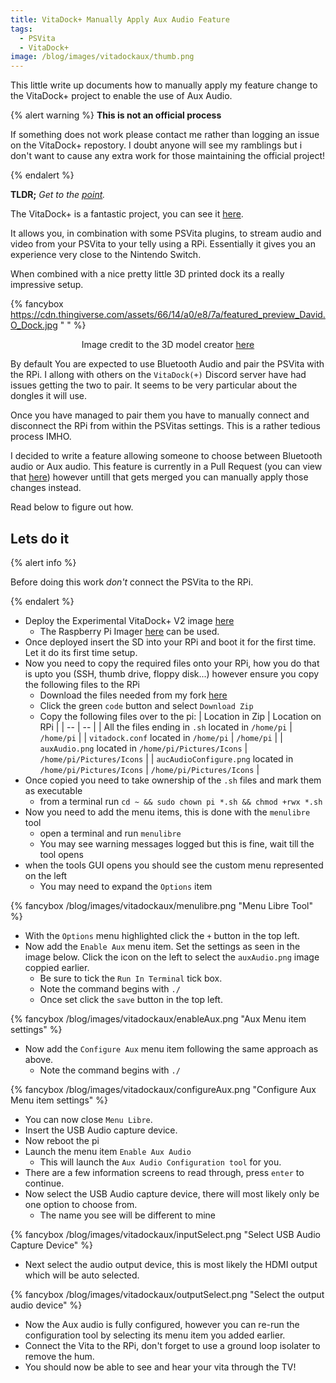 ```yaml
---
title: VitaDock+ Manually Apply Aux Audio Feature
tags:
  - PSVita
  - VitaDock+
image: /blog/images/vitadockaux/thumb.png
---
```


This little write up documents how to manually apply my feature change to the VitaDock+ project to enable the use of Aux Audio.

<!-- more -->

{% alert warning %}
**This is not an official process**

If something does not work please contact me rather than logging an issue on the VitaDock+ repostory. I doubt anyone will see my ramblings but i don't want to cause any extra work for those maintaining the official project!

{% endalert %}

**TLDR;** _Get to the [point](#Lets-do-it)._

The VitaDock+ is a fantastic project, you can see it [here](https://github.com/SilentNightx/VitaDockPlus).

It allows you, in combination with some PSVita plugins, to stream audio and video from your PSVita to your telly using a RPi. Essentially it gives you an experience very close to the Nintendo Switch.

When combined with a nice pretty little 3D printed dock its a really impressive setup.

{% fancybox https://cdn.thingiverse.com/assets/66/14/a0/e8/7a/featured_preview_David.O_Dock.jpg  " " %}

<p style="text-align: center">Image credit to the 3D model creator <a href="https://www.thingiverse.com/thing:3942821">here</a></p>

By default You are expected to use Bluetooth Audio and pair the PSVita with the RPi. I allong with others on the `VitaDock(+)` Discord server have had issues getting the two to pair. It seems to be very particular about the dongles it will use.

Once you have managed to pair them you have to manually connect and disconnect the RPi from within the PSVitas settings. This is a rather tedious process IMHO.

I decided to write a feature allowing someone to choose between Bluetooth audio or Aux audio. This feature is currently in a Pull Request (you can view that [here](https://github.com/SilentNightx/VitaDockPlus/pull/32)) however untill that gets merged you can manually apply those changes instead.

Read below to figure out how.

## Lets do it

{% alert info %}

Before doing this work _don't_ connect the PSVita to the RPi.

{% endalert %}

- Deploy the Experimental VitaDock+ V2 image [here](https://github.com/SilentNightx/VitaDockPlus/releases/)
  - The Raspberry Pi Imager [here](https://www.raspberrypi.com/software/) can be used.
- Once deployed insert the SD into your RPi and boot it for the first time. Let it do its first time setup.
- Now you need to copy the required files onto your RPi, how you do that is upto you (SSH, thumb drive, floppy disk...) however ensure you copy the following files to the RPi
  - Download the files needed from my fork [here](https://github.com/ste2425/VitaDockPlus/tree/addAuxInput)
  - Click the green `code` button and select `Download Zip`
  - Copy the following files over to the pi:
    | Location in Zip | Location on RPi |
    | -- | -- |
    | All the files ending in `.sh` located in `/home/pi` | `/home/pi` |
    | `vitadock.conf` located in `/home/pi` | `/home/pi` |
    | `auxAudio.png` located in `/home/pi/Pictures/Icons` | `/home/pi/Pictures/Icons` |
    | `aucAudioConfigure.png` located in `/home/pi/Pictures/Icons` | `/home/pi/Pictures/Icons` |
- Once copied you need to take ownership of the `.sh` files and mark them as executable
  - from a terminal run `cd ~ && sudo chown pi *.sh && chmod +rwx *.sh`
- Now you need to add the menu items, this is done with the `menulibre` tool
  - open a terminal and run `menulibre`
  - You may see warning messages logged but this is fine, wait till the tool opens
- when the tools GUI opens you should see the custom menu represented on the left
  - You may need to expand the `Options` item

{% fancybox /blog/images/vitadockaux/menulibre.png "Menu Libre Tool" %}

- With the `Options` menu highlighted click the `+` button in the top left.
- Now add the `Enable Aux` menu item. Set the settings as seen in the image below. Click the icon on the left to select the `auxAudio.png` image coppied earlier.
  - Be sure to tick the `Run In Terminal` tick box.
  - Note the command begins with `./`
  - Once set click the `save` button in the top left.

{% fancybox /blog/images/vitadockaux/enableAux.png "Aux Menu item settings" %}

- Now add the `Configure Aux` menu item following the same approach as above.
  - Note the command begins with `./`

{% fancybox /blog/images/vitadockaux/configureAux.png "Configure Aux Menu item settings" %}

- You can now close `Menu Libre`.
- Insert the USB Audio capture device.
- Now reboot the pi
- Launch the menu item `Enable Aux Audio`
  - This will launch the `Aux Audio Configuration tool` for you.
- There are a few information screens to read through, press `enter` to continue.
- Now select the USB Audio capture device, there will most likely only be one option to choose from.
  - The name you see will be different to mine

{% fancybox /blog/images/vitadockaux/inputSelect.png "Select USB Audio Capture Device" %}

- Next select the audio output device, this is most likely the HDMI output which will be auto selected.

{% fancybox /blog/images/vitadockaux/outputSelect.png "Select the output audio device" %}

- Now the Aux audio is fully configured, however you can re-run the configuration tool by selecting its menu item you added earlier.
- Connect the Vita to the RPi, don't forget to use a ground loop isolater to remove the hum.
- You should now be able to see and hear your vita through the TV!
